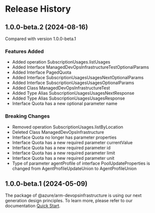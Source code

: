 # Release History
    
## 1.0.0-beta.2 (2024-08-16)
Compared with version 1.0.0-beta.1
    
### Features Added

  - Added operation SubscriptionUsages.listUsages
  - Added Interface ManagedDevOpsInfrastructureTestOptionalParams
  - Added Interface PagedQuota
  - Added Interface SubscriptionUsagesUsagesNextOptionalParams
  - Added Interface SubscriptionUsagesUsagesOptionalParams
  - Added Class ManagedDevOpsInfrastructureTest
  - Added Type Alias SubscriptionUsagesUsagesNextResponse
  - Added Type Alias SubscriptionUsagesUsagesResponse
  - Interface Quota has a new optional parameter name

### Breaking Changes

  - Removed operation SubscriptionUsages.listByLocation
  - Deleted Class ManagedDevOpsInfrastructure
  - Interface Quota no longer has parameter properties
  - Interface Quota has a new required parameter currentValue
  - Interface Quota has a new required parameter id
  - Interface Quota has a new required parameter limit
  - Interface Quota has a new required parameter unit
  - Type of parameter agentProfile of interface PoolUpdateProperties is changed from AgentProfileUpdateUnion to AgentProfileUnion
    
    
## 1.0.0-beta.1 (2024-05-09)

The package of @azure/arm-devopsinfrastructure is using our next generation design principles. To learn more, please refer to our documentation [Quick Start](https://aka.ms/azsdk/js/mgmt/quickstart).
